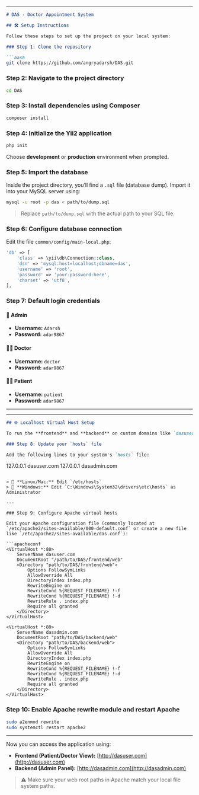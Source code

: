 

---

````markdown
# DAS - Doctor Appointment System

## 🛠️ Setup Instructions

Follow these steps to set up the project on your local system:

### Step 1: Clone the repository

```bash
git clone https://github.com/angryadarsh/DAS.git
````

### Step 2: Navigate to the project directory

```bash
cd DAS
```

### Step 3: Install dependencies using Composer

```bash
composer install
```

### Step 4: Initialize the Yii2 application

```bash
php init
```

Choose **development** or **production** environment when prompted.

### Step 5: Import the database

Inside the project directory, you’ll find a `.sql` file (database dump). Import it into your MySQL server using:

```bash
mysql -u root -p das < path/to/dump.sql
```

> Replace `path/to/dump.sql` with the actual path to your SQL file.

### Step 6: Configure database connection

Edit the file `common/config/main-local.php`:

```php
'db' => [
    'class' => \yii\db\Connection::class,
    'dsn' => 'mysql:host=localhost;dbname=das',
    'username' => 'root',
    'password' => 'your-password-here',
    'charset' => 'utf8',
],
```

### Step 7: Default login credentials

#### 🔐 Admin

* **Username:** `Adarsh`
* **Password:** `adar9867`

#### 👨‍⚕️ Doctor

* **Username:** `doctor`
* **Password:** `adar9867`

#### 🧑‍⚕️ Patient

* **Username:** `patient`
* **Password:** `adar9867`

---

---

```markdown
## 🌐 Localhost Virtual Host Setup

To run the **frontend** and **backend** on custom domains like `dasuser.com` and `dasadmin.com`, follow these steps:

### Step 8: Update your `hosts` file

Add the following lines to your system's `hosts` file:

```

127.0.0.1 dasuser.com
127.0.0.1 dasadmin.com

````

> 📌 **Linux/Mac:** Edit `/etc/hosts`  
> 📌 **Windows:** Edit `C:\Windows\System32\drivers\etc\hosts` as Administrator

---

### Step 9: Configure Apache virtual hosts

Edit your Apache configuration file (commonly located at `/etc/apache2/sites-available/000-default.conf` or create a new file like `/etc/apache2/sites-available/das.conf`):

```apacheconf
<VirtualHost *:80>
    ServerName dasuser.com
    DocumentRoot "/path/to/DAS/frontend/web"
    <Directory "path/to/DAS/frontend/web">
        Options FollowSymLinks
        AllowOverride All
        DirectoryIndex index.php
        RewriteEngine on
        RewriteCond %{REQUEST_FILENAME} !-f
        RewriteCond %{REQUEST_FILENAME} !-d
        RewriteRule . index.php
        Require all granted
    </Directory>
</VirtualHost>

<VirtualHost *:80>
    ServerName dasadmin.com
    DocumentRoot "path/to/DAS/backend/web"
    <Directory "path/to/DAS/backend/web">
        Options FollowSymLinks
        AllowOverride All
        DirectoryIndex index.php
        RewriteEngine on
        RewriteCond %{REQUEST_FILENAME} !-f
        RewriteCond %{REQUEST_FILENAME} !-d
        RewriteRule . index.php
        Require all granted
    </Directory>
</VirtualHost>
````

### Step 10: Enable Apache rewrite module and restart Apache

```bash
sudo a2enmod rewrite
sudo systemctl restart apache2
```

---

Now you can access the application using:

* **Frontend (Patient/Doctor View):** [http://dasuser.com](http://dasuser.com)
* **Backend (Admin Panel):** [http://dasadmin.com](http://dasadmin.com)

> ⚠️ Make sure your web root paths in Apache match your local file system paths.


